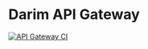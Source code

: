# Darim API Gateway

[![API Gateway CI](https://github.com/parksb/darim/workflows/API%20Gateway%20CI/badge.svg)](https://github.com/parksb/darim/actions?query=workflow%3A%22API+Gateway+CI%22)

